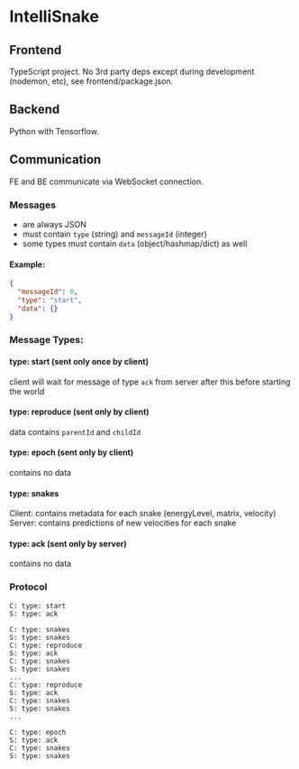 # IntelliSnake

## Frontend
TypeScript project. No 3rd party deps except during development (nodemon, etc), see frontend/package.json.

## Backend
Python with Tensorflow.

## Communication
FE and BE communicate via WebSocket connection.

### Messages
- are always JSON
- must contain `type` (string) and `messageId` (integer)
- some types must contain `data` (object/hashmap/dict) as well

#### Example:
```json
{
  "messageId": 0,
  "type": "start",
  "data": {}
}
```

### Message Types:
#### type: start (sent only once by client)
client will wait for message of type `ack` from server after this before starting the world

#### type: reproduce (sent only by client)
data contains `parentId` and `childId`

#### type: epoch (sent only by client)
contains no data

#### type: snakes
Client: contains metadata for each snake (energyLevel, matrix, velocity)
Server: contains predictions of new velocities for each snake

#### type: ack (sent only by server)
contains no data

### Protocol
```
C: type: start
S: type: ack

C: type: snakes
S: type: snakes
C: type: reproduce
S: type: ack
C: type: snakes
S: type: snakes
...
C: type: reproduce
S: type: ack
C: type: snakes
S: type: snakes
...

C: type: epoch
S: type: ack
C: type: snakes
S: type: snakes
```
